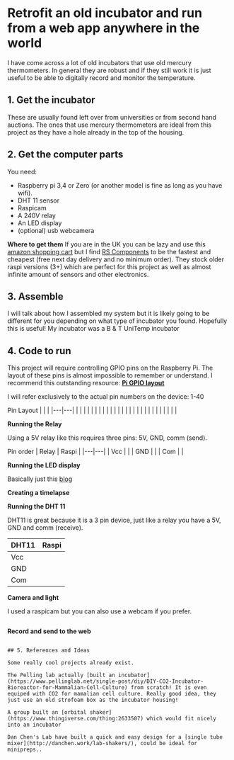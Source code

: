# Retrofit an old incubator and run from a web app anywhere in the world

I have come across a lot of old incubators that use old mercury thermometers. In general they are robust and if they still work it is just useful to be able to digitally record and monitor the temperature. 

## 1. Get the incubator
These are usually found left over from universities or from second hand auctions. The ones that use mercury thermometers are ideal from this project as they have a hole already in the top of the housing. 

## 2. Get the computer parts
You  need: 
 - Raspberry pi 3,4 or Zero (or another model is fine as long as you have wifi). 
 - DHT 11 sensor
 - Raspicam
 - A 240V relay
 - An LED display
 - (optional) usb webcamera

 **Where to get them**
If you are in the UK you can be lazy and use this [amazon shopping cart](http://amzn.eu/7rWGZtP) but I find [RS Components](https://uk.rs-online.com) to be the fastest and cheapest (free next day delivery and no minimum order). They stock older raspi versions (3+) which are perfect for this project as well as almost infinite amount of sensors and other electronics. 

## 3. Assemble

I will talk about how I assembled my system but it is likely going to be different for you depending on what type of incubator you found. Hopefully this is useful! My incubator was a B & T UniTemp incubator

## 4. Code to run
This project will require controlling GPIO pins on the Raspberry Pi. The layout of these pins is almost impossible to remember or understand. I recommend this outstanding resource: 
**[Pi GPIO layout](https://pinout.xyz/pinout/pin3_gpio2)**

I will refer exclusively to the actual pin numbers on the device: 1-40

Pin Layout
|   |   |
|---|---|
|   |   |
|   |   |
|   |   |
|   |   |
|   |   |
|   |   |
|   |   |
|   |   |
|   |   |

**Running the Relay**

Using a 5V relay like this requires three pins: 5V, GND, comm (send). 

Pin order
| Relay  |  Raspi |
|---|---|
| Vcc |   |
| GND |   |
| Com |   |

**Running the LED display**

Basically just this [blog](https://raspi.tv/2015/how-to-drive-a-7-segment-display-directly-on-raspberry-pi-in-python)

**Creating a timelapse**

**Running the DHT 11**

DHT11 is great because it is a 3 pin device, just like a relay you have a 5V, GND and comm (receive). 

| DHT11  |  Raspi |
|---|---|
| Vcc |   |
| GND |   |
| Com |   |

**Camera and light**

I used a raspicam but you can also use a webcam if you prefer.

```
```

**Record and send to the web**

```

## 5. References and Ideas

Some really cool projects already exist. 

The Pelling lab actually [built an incubator](https://www.pellinglab.net/single-post/diy/DIY-CO2-Incubator-Bioreactor-for-Mammalian-Cell-Culture) from scratch! It is even equiped with CO2 for mamalian cell culture. Really good idea, they just use an old strofoam box as the incubator housing!

A group built an [orbital shaker](https://www.thingiverse.com/thing:2633507) which would fit nicely into an incubator

Dan Chen's Lab have built a quick and easy design for a [single tube mixer](http://danchen.work/lab-shakers/), could be ideal for minipreps.. 




